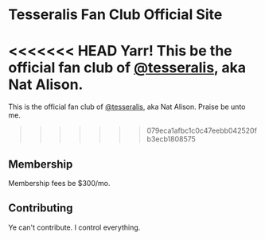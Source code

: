 # Tesseralis Fan Club Official Site

<<<<<<< HEAD
Yarr! This be the official fan club of [@tesseralis](https://tessera.li), aka Nat Alison.
=======
This is the official fan club of [@tesseralis](https://tessera.li), aka Nat Alison. Praise be unto me.
>>>>>>> 079eca1afbc1c0c47eebb042520fb3ecb1808575

## Membership

Membership fees be $300/mo.

## Contributing

Ye can't contribute. I control everything.

